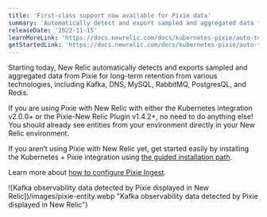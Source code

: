 ```yaml
---
title: 'First-class support now available for Pixie data'
summary: 'Automatically detect and export sampled and aggregated data from Pixie for long-term retention'
releaseDate: '2022-11-15'
learnMoreLink: 'https://docs.newrelic.com/docs/kubernetes-pixie/auto-telemetry-pixie/understand-use-data/overview/#pixie-configure-storage'
getStartedLink: 'https://docs.newrelic.com/docs/kubernetes-pixie/auto-telemetry-pixie/understand-use-data/explore-pixie-data/'
---
```


Starting today, New Relic automatically detects and exports sampled and aggregated data from Pixie for long-term retention from various technologies, including Kafka, DNS, MySQL, RabbitMQ, PostgresQL, and Redis.

If you are using Pixie with New Relic with either the Kubernetes integration v2.0.0+ or the Pixie-New Relic Plugin v1.4.2+, no need to do anything else! You should already see entities from your environment directly in your New Relic environment.

If you aren’t using Pixie with New Relic yet, get started easily by installing the Kubernetes + Pixie integration using [the guided installation path](https://docs.newrelic.com/install/kubernetes).

Learn more about [how to configure Pixie Ingest](https://docs.newrelic.com/docs/kubernetes-pixie/auto-telemetry-pixie/understand-use-data/overview#pixie-configure-storage).

![Kafka observability data detected by Pixie displayed in New Relic])/images/pixie-entity.webp "Kafka observability data detected by Pixie displayed in New Relic")
